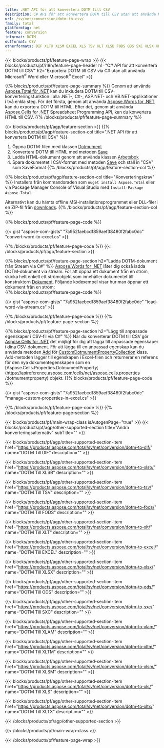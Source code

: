 ```yaml
---
title: .NET API för att konvertera DOTM till CSV
description: C# API för att konvertera DOTM till CSV utan att använda Microsoft Excel eller Adobe Reader
url: /sv/net/conversion/dotm-to-csv/
family: total
platformtag: net
feature: conversion
informat: DOTM
outformat: CSV
otherformats: DIF XLTX XLSM EXCEL XLS TSV XLT XLSB FODS ODS SXC XLSX XLAM XLTM
---
```

{{< blocks/products/pf/feature-page-wrap >}}
{{< blocks/products/pf/i18n/feature-page-header h1="C# API för att konvertera DOTM till CSV" h2="Exportera DOTM till CSV via C# utan att använda Microsoft<sup>&reg;</sup> Word eller Microsoft<sup>&reg;</sup> Excel" >}}

{{% blocks/products/pf/feature-page-summary %}}
Genom att använda [Aspose.Total för .NET](https://products.aspose.com/total/net/) kan du inkludera DOTM till CSV-konverteringsfunktion i alla .NET-, C#-, ASP.NET- och VB.NET-applikationer i två enkla steg. För det första, genom att använda [Aspose.Words for .NET](https://products.aspose.com/words/net/), kan du exportera DOTM till HTML. Efter det, genom att använda [Aspose.Cells for .NET](https://products.aspose.com/cells/net/) Spreadsheet Programming API, kan du konvertera HTML till CSV.
{{% /blocks/products/pf/feature-page-summary  %}}

{{< blocks/products/pf/agp/feature-section >}}
{{% blocks/products/pf/agp/feature-section-col title=".NET API för att konvertera DOTM till CSV" %}}
1. Öppna DOTM-filen med klassen [Dotmument](https://apireference.aspose.com/words/net/aspose.words/dotmument)
2. Konvertera DOTM till HTML med metoden [Save](https://apireference.aspose.com/words/net/aspose.words.dotmument/save/methods/4)
3. Ladda HTML-dokument genom att använda klassen [Arbetsbok](https://apireference.aspose.com/cells/net/aspose.cells/workbook)
4. Spara dokumentet i CSV-format med metoden [Save](https://apireference.aspose.com/cells/net/aspose.cells.workbook/save/methods/4) och ställ in "CSV" som SaveFormat
{{% /blocks/products/pf/agp/feature-section-col %}}

{{% blocks/products/pf/agp/feature-section-col title="Konverteringskrav" %}}
Installera från kommandoraden som ```nuget install Aspose.Total``` eller via Package Manager Console of Visual Studio med ```Install-Package Aspose.Total```.

Alternativt kan du hämta offline MSI-installationsprogrammet eller DLL-filer i en ZIP-fil från [downloads](https://downloads.aspose.com/total/net).
{{% /blocks/products/pf/agp/feature-section-col %}}

{{% blocks/products/pf/feature-page-code %}}

{{< gist "aspose-com-gists" "7a952faebcdf859aef38480f2fabc0dc" "convert-word-to-excel.cs" >}}

{{% /blocks/products/pf/feature-page-code %}}
{{< /blocks/products/pf/agp/feature-section >}}

{{% blocks/products/pf/feature-page-section  h2="Ladda DOTM-dokument från Stream via C#" %}}
[Aspose.Words for .NET](https://products.aspose.com/words/net/) låter dig också ladda DOTM-dokument via stream. För att öppna ett dokument från en ström, skicka helt enkelt ett strömobjekt som innehåller dokumentet till konstruktorn [Dokument](https://apireference.aspose.com/words/net/aspose.words/dotmument). Följande kodexempel visar hur man öppnar ett dokument från en ström:  
{{% blocks/products/pf/feature-page-code %}}

{{< gist "aspose-com-gists" "7a952faebcdf859aef38480f2fabc0dc" "load-word-via-stream.cs" >}}
{{% /blocks/products/pf/feature-page-code  %}}
{{% /blocks/products/pf/feature-page-section %}}

{{% blocks/products/pf/feature-page-section  h2="Lägg till anpassade egenskaper i CSV-fil via C#" %}}
När du konverterar DOTM till CSV gör [Aspose.Cells for .NET](https://products.aspose.com/cells/net/) det möjligt för dig att lägga till anpassade egenskaper i dina CSV-dokument. För att lägga till en anpassad egenskap kan du använda metoden [Add](https://apireference.aspose.com/cells/net/aspose.cells.properties/customdotmumentpropertycollection/methods/add/index) för [CustomDotmumentPropertyCollection]( https://apireference.aspose.com/cells/net/aspose.cells.properties/customdotmumentpropertycollection) klass. Add-metoden lägger till egenskapen i Excel-filen och returnerar en referens för den nya dokumentegenskapen som en [Aspose.Cells.Properties.DotmumentProperty](https://apireference.aspose.com/cells/net/aspose.cells.properties /dotmumentproperty) objekt. 
{{% blocks/products/pf/feature-page-code %}}

{{< gist "aspose-com-gists" "7a952faebcdf859aef38480f2fabc0dc" "manage-custom-properties-in-excel.cs" >}}
{{% /blocks/products/pf/feature-page-code  %}}
{{% /blocks/products/pf/feature-page-section %}}

{{< blocks/products/pf/main-wrap-class isAutogenPage="true" >}}
{{< blocks/products/pf/agp/other-supported-section title="Andra konverteringsalternativ" subTitle="" >}}

{{< blocks/products/pf/agp/other-supported-section-item href="https://products.aspose.com/total/sv/net/conversion/dotm-to-dif/" name="DOTM Till DIF" description="" >}}

{{< blocks/products/pf/agp/other-supported-section-item href="https://products.aspose.com/total/sv/net/conversion/dotm-to-xlsb/" name="DOTM Till XLSB" description="" >}}

{{< blocks/products/pf/agp/other-supported-section-item href="https://products.aspose.com/total/sv/net/conversion/dotm-to-tsv/" name="DOTM Till TSV" description="" >}}

{{< blocks/products/pf/agp/other-supported-section-item href="https://products.aspose.com/total/sv/net/conversion/dotm-to-fods/" name="DOTM Till FODS" description="" >}}

{{< blocks/products/pf/agp/other-supported-section-item href="https://products.aspose.com/total/sv/net/conversion/dotm-to-xlt/" name="DOTM Till XLT" description="" >}}

{{< blocks/products/pf/agp/other-supported-section-item href="https://products.aspose.com/total/sv/net/conversion/dotm-to-excel/" name="DOTM Till EXCEL" description="" >}}

{{< blocks/products/pf/agp/other-supported-section-item href="https://products.aspose.com/total/sv/net/conversion/dotm-to-xlsx/" name="DOTM Till XLSX" description="" >}}

{{< blocks/products/pf/agp/other-supported-section-item href="https://products.aspose.com/total/sv/net/conversion/dotm-to-ods/" name="DOTM Till ODS" description="" >}}

{{< blocks/products/pf/agp/other-supported-section-item href="https://products.aspose.com/total/sv/net/conversion/dotm-to-sxc/" name="DOTM Till SXC" description="" >}}

{{< blocks/products/pf/agp/other-supported-section-item href="https://products.aspose.com/total/sv/net/conversion/dotm-to-xlam/" name="DOTM Till XLAM" description="" >}}

{{< blocks/products/pf/agp/other-supported-section-item href="https://products.aspose.com/total/sv/net/conversion/dotm-to-xltm/" name="DOTM Till XLTM" description="" >}}

{{< blocks/products/pf/agp/other-supported-section-item href="https://products.aspose.com/total/sv/net/conversion/dotm-to-xlsm/" name="DOTM Till XLSM" description="" >}}

{{< blocks/products/pf/agp/other-supported-section-item href="https://products.aspose.com/total/sv/net/conversion/dotm-to-xls/" name="DOTM Till XLS" description="" >}}

{{< blocks/products/pf/agp/other-supported-section-item href="https://products.aspose.com/total/sv/net/conversion/dotm-to-xltx/" name="DOTM Till XLTX" description="" >}}



{{< /blocks/products/pf/agp/other-supported-section >}}

{{< /blocks/products/pf/main-wrap-class >}}

{{< /blocks/products/pf/feature-page-wrap >}}
